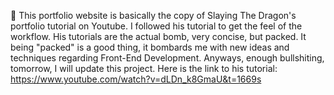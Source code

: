 🤫 This portfolio website is basically the copy of Slaying The Dragon's portfolio tutorial on Youtube. I followed his tutorial to get the feel of the workflow. His tutorials are the actual bomb, very concise, but packed. It being "packed" is a good thing, it bombards me with new ideas and techniques regarding Front-End Development. Anyways, enough bullshiting, tomorrow, I will update this project.
Here is the link to his tutorial: https://www.youtube.com/watch?v=dLDn_k8GmaU&t=1669s

